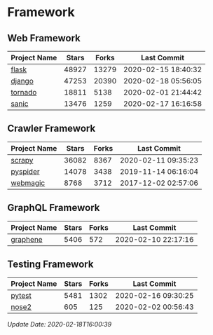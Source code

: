 # Framework

## Web Framework

| Project Name | Stars | Forks | Last Commit |
| ------------ | ----- | ----- | ----------- |
| [flask](https://github.com/pallets/flask) | 48927 | 13279 | 2020-02-15 18:40:32 |
| [django](https://github.com/django/django) | 47253 | 20390 | 2020-02-18 05:56:05 |
| [tornado](https://github.com/tornadoweb/tornado) | 18811 | 5138 | 2020-02-01 21:44:42 |
| [sanic](https://github.com/huge-success/sanic) | 13476 | 1259 | 2020-02-17 16:16:58 |

## Crawler Framework

| Project Name | Stars | Forks | Last Commit |
| ------------ | ----- | ----- | ----------- |
| [scrapy](https://github.com/scrapy/scrapy) | 36082 | 8367 | 2020-02-11 09:35:23 |
| [pyspider](https://github.com/binux/pyspider) | 14078 | 3438 | 2019-11-14 06:16:04 |
| [webmagic](https://github.com/code4craft/webmagic) | 8768 | 3712 | 2017-12-02 02:57:06 |

## GraphQL Framework

| Project Name | Stars | Forks | Last Commit |
| ------------ | ----- | ----- | ----------- |
| [graphene](https://github.com/graphql-python/graphene) | 5406 | 572 | 2020-02-10 22:17:16 |

## Testing Framework

| Project Name | Stars | Forks | Last Commit |
| ------------ | ----- | ----- | ----------- |
| [pytest](https://github.com/pytest-dev/pytest) | 5481 | 1302 | 2020-02-16 09:30:25 |
| [nose2](https://github.com/nose-devs/nose2) | 605 | 125 | 2020-02-02 00:56:43 |

*Update Date: 2020-02-18T16:00:39*